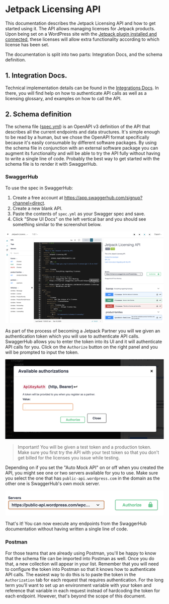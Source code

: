 # Jetpack Licensing API

This documentation describes the Jetpack Licensing API and how to get started using it. The API allows managing licenses for Jetpack products. Upon being set on a WordPress site with the [Jetpack plugin installed and connected](https://jetpack.com/support/getting-started-with-jetpack/), these licenses will allow extra functionality according to which license has been set.  

The documentation is split into two parts: Integration Docs, and the schema definition.

## 1. Integration Docs.

Technical implementation details can be found in the [Integrations Docs](integration-docs/README.md). In there, you will find help on how to authenticate API calls as well as a licensing glossary, and examples on how to call the API.

## 2. Schema definition

The schema file ([spec.yml](spec.yml)) is an OpenAPI v3 definition of the API that describes all the current endpoints and data structures. It's simple enough to be read by a human, but we chose the OpenAPI format specifically because it's easily consumable by different software packages. By using the schema file in conjunction with an external software package you can augment its functionality and will be able to try the API fully without having to write a single line of code. Probably the best way to get started with the schema file is to render it with SwaggerHub.  

### SwaggerHub 

To use the spec in SwaggerHub:

1. Create a free account at https://app.swaggerhub.com/signup?channel=direct.
2. Create a new blank API.
3. Paste the contents of `spec.yml` as your Swagger spec and save.
4. Click "Show UI Docs" on the left vertical bar and you should see something similar to the screenshot below.

![SwaggerHub Docs Screenshot](images/swaggerhub.png)

As part of the process of becoming a Jetpack Partner you will we given an authentication token which you will use to authenticate API calls. SwaggerHub allows you to enter the token into its UI and it will authenticate API calls for you. Click on the `Authorize` button on the right panel and you will be prompted to input the token.

![SwaggerHub Bearer token input box](images/ApiKeyAuth.png)

> Important! You will be given a test token and a production token. Make sure you first try the API with your test token so that you don't get billed for the licenses you issue while testing.

Depending on if you set the "Auto Mock API" on or off when you created the API, you might see one or two servers available for you to use. Make sure you select the one that has `public-api.wordpress.com` in the domain as the other one is SwaggerHub's own mock server.

![SwaggerHub servers combo box](images/swaggerhub_servers.png)


That's it! You can now execute any endpoints from the SwaggerHub documentation without having written a single line of code.

### Postman

For those teams that are already using Postman, you'll be happy to know that the schema file can be imported into Postman as well. Once you do that, a new collection will appear in your list. Remember that you will need to configure the token into Postman so that it knows how to authenticate API calls. The easiest way to do this is to paste the token in the `Authorization` tab for each request that requires authentication. For the long term you'll want to set up an environment variable with your token and reference that variable in each request instead of hardcoding the token for each endpoint. However, that's beyond the scope of this document.
